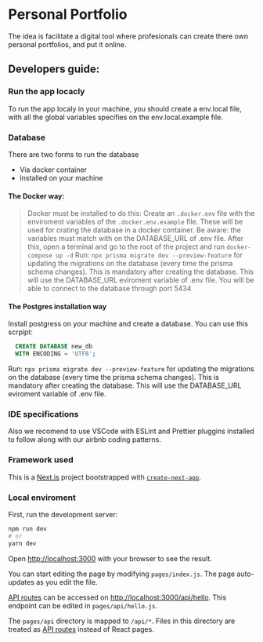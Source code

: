 # Personal Portfolio

The idea is facilitate a digital tool where profesionals can create there own personal portfolios, and put it online.

## Developers guide:

### Run the app locacly

To run the app localy in your machine, you should create a env.local file, with all the global variables specifies on the env.local.example file.

### Database

There are two forms to run the database

- Via docker container
- Installed on your machine

#### The Docker way:

> Docker must be installed to do this:
> Create an `.docker.env` file with the enviroment variables of the `.docker.env.example` file. These will be used for crating the database in a docker container. Be aware: the variables must match with on the DATABASE_URL of .env file.
> After this, open a terminal and go to the root of the project and run `docker-compose up -d`
> Run: `npx prisma migrate dev --preview-feature` for updating the migrations on the database (every time the prisma schema changes). This is mandatory after creating the database. This will use the DATABASE_URL eviroment variable of .env file.
> You will be able to connect to the database through port 5434

#### The Postgres installation way

Install postgress on your machine and create a database. You can use this scrpipt:

```sql
  CREATE DATABASE new_db
  WITH ENCODING = 'UTF8';
```

Run: `npx prisma migrate dev --preview-feature` for updating the migrations on the database (every time the prisma schema changes). This is mandatory after creating the database. This will use the DATABASE_URL eviroment variable of .env file.

### IDE specifications

Also we recomend to use VSCode with ESLint and Prettier pluggins installed to follow along with our airbnb coding patterns.

### Framework used

This is a [Next.js](https://nextjs.org/) project bootstrapped with [`create-next-app`](https://github.com/vercel/next.js/tree/canary/packages/create-next-app).

### Local enviroment

First, run the development server:

```bash
npm run dev
# or
yarn dev
```

Open [http://localhost:3000](http://localhost:3000) with your browser to see the result.

You can start editing the page by modifying `pages/index.js`. The page auto-updates as you edit the file.

[API routes](https://nextjs.org/docs/api-routes/introduction) can be accessed on [http://localhost:3000/api/hello](http://localhost:3000/api/hello). This endpoint can be edited in `pages/api/hello.js`.

The `pages/api` directory is mapped to `/api/*`. Files in this directory are treated as [API routes](https://nextjs.org/docs/api-routes/introduction) instead of React pages.
